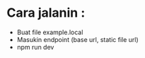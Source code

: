 # Cara jalanin :
- Buat file example.local
- Masukin endpoint (base url, static file url)
- npm run dev
